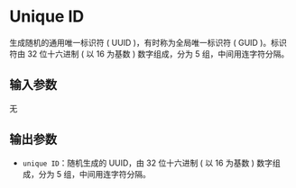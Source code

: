 # Unique ID

生成随机的通用唯一标识符 ( UUID )，有时称为全局唯一标识符 ( GUID )。标识符由 32 位十六进制 ( 以 16 为基数 ) 数字组成，分为 5 组，中间用连字符分隔。

## 输入参数

无

## 输出参数

- `unique ID`：随机生成的 UUID，由 32 位十六进制 ( 以 16 为基数 ) 数字组成，分为 5 组，中间用连字符分隔。
